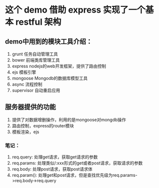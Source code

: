# 这个 demo 借助 express 实现了一个基本 restful 架构

## demo中用到的模块工具介绍：
1. grunt 任务自动管理工具
2. bower 前端类库管理工具
3. express nodejs的web开发框架，提供了路由控制
4. ejs 模板引擎
5. mongoose Mongodb的数据库模型工具
6. async 流程控制
7. supervisor 自动重启应用

## 服务器提供的功能
1. 提供了对数据增删操作，利用的是mongoose对mongdb操作
2. 路由控制，express的router模块
3. 模板渲染，ejs

### 笔记：
1. req.query: 处理get请求，获取get请求的参数
2. req.params: 处理类似/:xxx形式的get或者post请求，获取请求的参数
3. req.body: 处理post请求，获取post请求体
4. req.param(): 处理get和post请求，但是查找优先级为req.params->req.body->req.query
